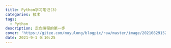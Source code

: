 ```yaml
---
title: Python学习笔记(3)
categories: 技术
tags:
  - Python
description: 走向编程的第一步
cover: 'https://gitee.com/muyulong/blogpic/raw/master/image/202108291525612.png'
date: 2021-9-1 0:10:25
---
```


